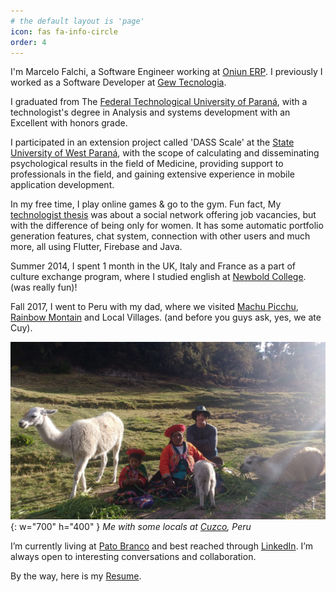 ```yaml
---
# the default layout is 'page'
icon: fas fa-info-circle
order: 4
---
```


I'm Marcelo Falchi, a Software Engineer working at [Oniun ERP](https://www.oniun.com.br/). I previously I worked as a Software Developer at [Gew Tecnologia](https://www.gew.com.br/).

I graduated from The [Federal Technological University of Paraná](https://www.utfpr.edu.br/), with a technologist's degree in Analysis and systems development with an Excellent with honors grade.

I participated in an extension project called 'DASS Scale' at the [State University of West Paraná](https://www.unioeste.br), with the scope of calculating and disseminating psychological results in the field of Medicine, providing support to professionals in the field, and gaining extensive experience in mobile application development.

In my free time, I play online games & go to the gym. Fun fact, My [technologist thesis](https://github.com/Falchizao/scarletgraph_client) was about a social network offering job vacancies, but with the difference of being only for women. It has some automatic portfolio generation features, chat system, connection with other users and much more, all using Flutter, Firebase and Java.

Summer 2014, I spent 1 month in the UK, Italy and France as a part of culture exchange program, where I studied english at [Newbold College](https://www.newbold.ac.uk/). (was really fun)!

Fall 2017, I went to Peru with my dad, where we visited [Machu Picchu](https://pt.wikipedia.org/wiki/Machu_Picchu), [Rainbow Montain](https://en.wikipedia.org/wiki/Vinicunca) and Local Villages. (and before you guys ask, yes, we ate Cuy).

![falchi-cuzco](/assets/img/cuzco.jfif){: w="700" h="400" }
_Me with some locals at [Cuzco](https://en.wikipedia.org/wiki/Cusco), Peru_

I’m currently living at [Pato Branco](https://pt.wikipedia.org/wiki/Pato_Branco) and best reached through [LinkedIn](https://www.linkedin.com/in/falchizao/). I’m always open to interesting conversations and collaboration.

By the way, here is my [Resume](/assets/img/Resume_MarceloFalchi.pdf).
